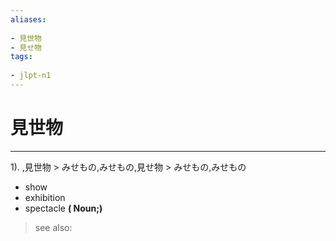 ```yaml
---
aliases:
    
- 見世物
- 見せ物
tags:
    
- jlpt-n1
---
```


# 見世物
---
1).
,見世物 > みせもの,みせもの,見せ物 > みせもの,みせもの

- show
- exhibition
- spectacle
**( Noun;)**
> see also: 
            